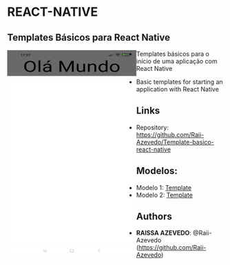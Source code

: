 # REACT-NATIVE


## Templates Básicos para React Native
<a href="url"><img src="https://github.com/Raii-Azevedo/Template-basico-react-native/blob/main/WhatsApp%20Image%202021-06-18%20at%2017.27.31.jpeg" align="left" height="480" width="300" ></a>
 
 - Templates básicos para o início de uma aplicação com React Native
 
 - Basic templates for starting an application with React Native

## Links

  - Repository: https://github.com/Raii-Azevedo/Template-basico-react-native
 
 
## Modelos:

- Modelo 1: [Template](https://github.com/Raii-Azevedo/Template-basico-react-native/blob/main/template.js)
- Modelo 2: [Template](https://github.com/Raii-Azevedo/Template-basico-react-native/blob/main/App.js)
 
## Authors
 
* **RAISSA AZEVEDO**: @Raii-Azevedo (https://github.com/Raii-Azevedo)
 
 

